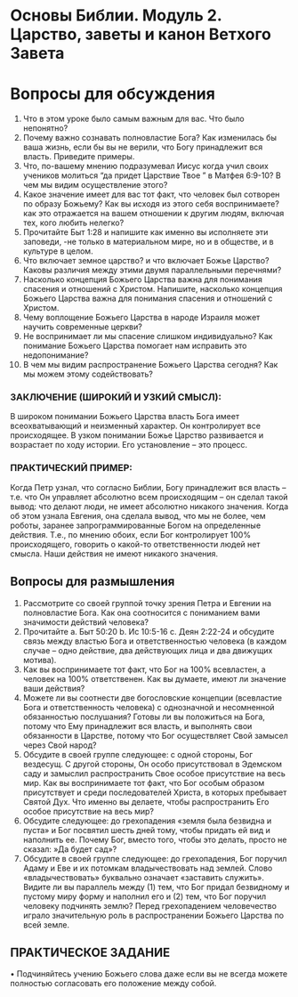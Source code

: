 # Основы Библии. Модуль 2. Царство, заветы и канон Ветхого Завета



# Вопросы для обсуждения 

1.	Что в этом уроке было самым важным для вас. Что было непонятно?
2.	Почему важно сознавать полновластие Бога? Как изменилась бы ваша жизнь, если бы вы не верили, что Богу принадлежит вся власть. Приведите примеры.
3.	Что, по-вашему мнению подразумевал Иисус когда  учил своих учеников молиться “да придет Царствие Твое ” в Матфея 6:9-10? В чем мы видим осуществление этого?
4.	Какое значение имеет для вас тот факт, что человек был сотворен по образу Божьему? Как вы исходя из этого себя воспринимаете? как это отражается на вашем отношении к другим людям, включая тех, кого любить нелегко?
5.	Прочитайте Быт 1:28 и напишите как именно вы исполняете эти заповеди, -не только в материальном мире, но и в обществе, и в культуре в целом.
6.	Что включает земное царство? и что включает Божье Царство? Каковы различия между этими двумя параллельными перечнями? 
7.	Насколько концепция Божьего Царства важна для понимания спасения и отношений с Христом. Напишите, насколько концепция Божьего Царства важна для понимания спасения и отношений с Христом.
8.	Чему воплощение Божьего Царства в народе Израиля может научить современные церкви?
9.	Не воспринимает ли мы спасение слишком индивидуально? Как понимание Божьего Царства помогает нам исправить это недопонимание?
10.	В чем мы видим распространение Божьего Царства сегодня? Как мы можем этому содействовать?


### ЗАКЛЮЧЕНИЕ (ШИРОКИЙ И УЗКИЙ СМЫСЛ): 

В широком понимании Божьего Царства власть Бога имеет всеохватывающий и неизменный характер. Он контролирует все происходящее. В узком понимании Божье Царство развивается и возрастает по ходу истории. Его установление – это процесс.

### ПРАКТИЧЕСКИЙ ПРИМЕР: 

Когда Петр узнал, что согласно Библии, Богу принадлежит вся власть – т.е. что Он управляет абсолютно всем происходящим – он сделал такой вывод: что делают люди, не имеет абсолютно никакого значения. 
Когда об этом узнала Евгения, она сделала вывод, что мы не более, чем роботы, заранее запрограммированные Богом на определенные действия. Т.е., по мнению обоих, если Бог контролирует 100% происходящего, говорить о какой-то ответственности людей нет смысла. Наши действия не имеют никакого значения.  


## Вопросы для размышления 

1.	Рассмотрите со своей группой точку зрения Петра и Евгении на полновластие Бога. Как она соотносится с пониманием вами значимости действий человека?
2.	Прочитайте 
a.	Быт 50:20
b.	Ис 10:5-16
c.	Деян 2:22-24
и обсудите связь между властью Бога и ответственностью человека (в каждом случае – одно действие, два действующих лица и два движущих мотива).
3.	Как вы воспринимаете тот факт, что Бог на 100% всевластен, а человек на 100% ответственен. Как вы думаете, имеют ли значение ваши действия? 
4.	Можете ли вы соотнести две богословские концепции (всевластие Бога и ответственность человека) с однозначной и несомненной обязанностью послушания? Готовы ли вы положиться на Бога, потому что Ему принадлежит вся власть, и выполнять свои обязанности в Царстве, потому что Бог осуществляет Свой замысел через Свой народ?
5.	Обсудите в своей группе следующее: с одной стороны, Бог вездесущ. С другой стороны, Он особо присутствовал в Эдемском саду и замыслил распространить Свое особое присутствие на весь мир. Как вы воспринимаете тот факт, что Бог особым образом присутствует и среди последователей Христа, в которых пребывает Святой Дух. Что именно вы делаете, чтобы распространить Его особое присутствие на весь мир? 
6.	Обсудите следующее: до грехопадения «земля была безвидна и пуста» и Бог посвятил шесть дней тому, чтобы придать ей вид и наполнить ее. Почему Бог, вместо того, чтобы это делать, просто не сказал: »Да будет сад»?  
7.	Обсудите в своей группе следующее: до грехопадения, Бог поручил Адаму и Еве и их потомкам владычествовать над землей. Слово «владычествовать» буквально означает «заставить служить». Видите ли вы параллель между (1) тем, что Бог придал безвидному и пустому миру форму и наполнил его и (2) тем, что Бог поручил человеку подчинять землю? Перед грехопадением человечество играло значительную роль в распространении Божьего Царства по всей земле. 


## ПРАКТИЧЕСКОЕ ЗАДАНИЕ

•	Подчиняйтесь учению Божьего слова даже если вы не всегда можете полностью согласовать его положение между собой. 
